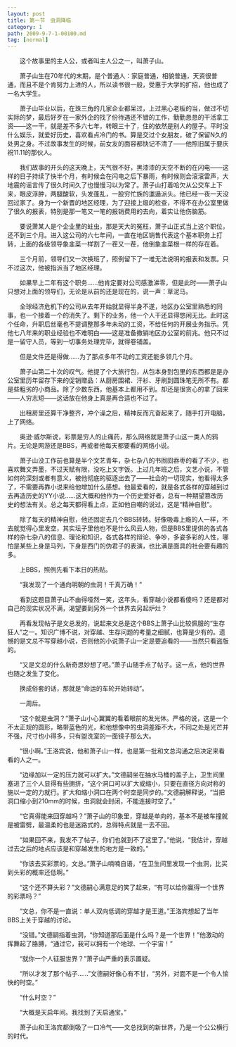 ```yaml
---
layout: post
title: ﻿第一节　虫洞降临
category: 1
path: 2009-9-7-1-00100.md
tag: [normal]
---
```


　　这个故事里的主人公，或者叫主人公之一，叫萧子山。

　　萧子山生在70年代的末期，是个普通人：家庭普通，相貌普通，天资很普通，而且不是个肯努力上进的人，所以读书很一般，受惠于大学的扩招，他也成了一名大学生。

　　萧子山毕业以后，在珠三角的几家企业都呆过，上过黑心老板的当，做过不切实际的梦，最后好歹在一家外企的找了份待遇还不错的工作，勤勤恳恳的干活拿工资――这一干，就是差不多六七年，转眼三十了，住的依然是别人的屋子。平时没什么娱乐，就爱好历史，喜欢看点冷门的书。算是交过个女朋友，破了保留N久的处男之身。不过故事发生的时候，前女友的面容都快记不清了――他照旧属于要庆祝11.11的那伙人。

　　我们故事的开头的这天晚上，天气很不好，黑漆漆的天空不断的在闪电――这样的日子持续了快半个月，有时候会在闪电之后下暴雨，有时候则会滚滚雷声，大地震的谣言传了很久时间久了也慢慢习以为常了。萧子山打着哈欠从公交车上下来，眼皮浮肿，两腿酸软，头发蓬乱，一股穷忙族的邋遢派头。他已经一夜一天没回过家了。身为一个新晋的地区经理，为了迎接上级的检查，不得不在办公室里做了很久的报表，特别是那一笔又一笔的报销费用的去向，着实让他伤脑筋。

　　要说萧某人是个企业里的蛀虫，那是天大的冤枉，萧子山正式当上这个职位，还不到三个月。进入这公司的六七年间，一直在地区销售代表这个基本职务上打转，上面的各级领导象韭菜一样割了一茬又一茬，他倒象韭菜根一样的存在着。

　　三个月前，领导们又一次换班了，照例留下了一堆无法说明的报表和发票。只不过这次，他被指派当了地区经理。

　　如果早上二年有这个职务……他肯定要对公司感激涕零，但是此时――萧子山只想对上面的领导们，无论是从前的还是现在的，说一声：草泥马。

　　全球经济危机下的公司从去年开始就显得半身不遂，地区办公室里熟悉的同事，也一个接着一个的消失了。剩下的业务，他一个人干还显得悠闲无比。此时这个任命，升职后丝毫也不提调整那多年未动的工资，不给任何的开展业务指示。凭他七八年来的职业经验也不难明白――这是准备撤销地区办公室的前兆。他只不过是一留守人员，等到一切事务处理完毕，就得卷铺盖。

　　但是文件还是得做……为了那点多年不动的工资还能多领几个月。

　　萧子山第二十次的叹气。他提了个大旅行包，从包本身到包里的东西都是是办公室里历年留存下来的促销赠品：从厨房围裙、汗衫、牙刷到圆珠笔无所不有。都是些粗劣的小商品。除了少数东西，他基本上都用不到。却还是很贪心的拿了回来――人穷志短――这话放在他身上真是再合适也不过了。

　　出租房里还算干净整齐，冲个澡之后，精神反而亢奋起来了，随手打开电脑，上了网络。

　　奥逊·威尔斯说，彩票是穷人的止痛药，那么网络就是萧子山这一类人的鸦片。无论是网游还是BBS，再或者他每天都要看的网络小说。

　　萧子山没工作前也算是半个文艺青年，杂七杂八的书囫囵吞枣的看了不少，也喜欢舞文弄墨，不过天赋有限，没吃上文字饭。上过几年班之后，文艺小说，不管如何的深刻或者有意义，被他彻底的驱逐出去了――社会的一切现实，他看得太多了，不需要再靠小说来给他增加什么感想。他最爱看的，就是各式各样的穿越到过去再造历史的YY小说……这大概和他作为一个历史爱好者，总有一种期望篡改历史的想法有关。总之每天都得看上点，正如他自嘲的说过，这是“精神自慰”。

　　除了每天的精神自慰，他还固定去几个BBS转转。好像吸毒上瘾的人一样，不去就觉得心里发空，其实坛子里他也不是什么风云人物，但是BBS里提供的各式各样的杂七杂八的信息、理论和知识，各式各样的辩论、争吵，多姿多彩的人性，哪怕是某些上身是马列，下身是西门的伪君子的表演，也比满是面具的社会要有趣的多。

　　上BBS，照例先看下本日的热贴。

　　“我发现了一个通向明朝的虫洞！千真万确！”

　　看到这题目萧子山不由得哑然一笑，这年头，看穿越小说都看傻吗？还是都对自己的现实状况不满，渴望要到另外一个世界去另起炉灶？

　　再看发现帖子是文总发的，说起来文总是这个BBS上萧子山比较佩服的“生存狂人”之一。知识广博不说，对穿越、生存问题的考量之细腻，也算是少有的。遗憾的是文总不写穿越小说，否则他的小说萧子山一定是要追看的――当然只看盗版的。

　　“又是文总的什么新奇思妙想了吧。”萧子山随手点了帖子。这一点，他的世界也随之发生了变化。

　　换成俗套的话，那就是“命运的车轮开始转动”。

　　一周后。

　　“这个就是虫洞？”萧子山小心翼翼的看着眼前的发光体。严格的说，这是一个不太正规的圆形，略带蓝色的光，和他想像中的虫洞差距不大，不同之处是光芒并不强，尺寸也小得多，只有盥洗室的一面镜子那么大。

　　“很小啊。”王洛宾说，他和萧子山一样，也是第一批和文总沟通之后决定来看看的人之一。

　　“边缘加以一定的压力就可以扩大。”文德嗣坐在抽水马桶的盖子上，卫生间里塞进了三个人显得有些拥挤，“这个洞口可以扩大或缩小，只要在直径方向对称的施以一定的力就行。扩大和缩小洞口在两个时空是同步的。”文德嗣解释说，“当把洞口缩小到210mm的时候，虫洞就会封闭，不能连接时空了。”

　　“它真得能来回穿越吗？”萧子山的印象里，穿越是单向的，基本不是被车撞就是被雷劈，最温柔的也是迷路式的，总得特点就是一去不回。

　　“如果回不来，我发不了帖子，你们也就到不了这里了。”他说，“我估计，穿越过去之后的地点应该是和穿越发生的地方是一致的。”

　　“你该去买彩票的，文总。”萧子山喃喃自语，“在卫生间里发现一个虫洞，比买到头彩的概率还低啊。”

　　“这个还不算头彩？”文德嗣心满意足的笑了起来，“有可以给你赢得一个世界的彩票吗？”

　　“文总，你不是一直说：单人双向低调的穿越才是王道。”王洛宾想起了当年BBS上关于穿越的讨论。

　　“没错。”文德嗣指着虫洞，“你知道那后面是什么吗？是一个世界！”他激动的挥舞起了胳膊，“通过它，我可以拥有一个地球、一个宇宙！”

　　“就你一个人征服世界？”萧子山严重的表示置疑。

　　“所以才发了那个帖子……”文德嗣好像心有不甘，“另外，对面不是一个令人愉快的时空。”

　　“什么时空？”

　　“大概是天启年间。我找到了天启通宝。”

　　萧子山和王洛宾都倒吸了一口冷气――文总找到的新世界，乃是一个公公横行的时代。
